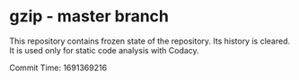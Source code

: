 # gzip - master branch

This repository contains frozen state of the repository.
Its history is cleared. It is used only for static code
analysis with Codacy.

Commit Time: 1691369216